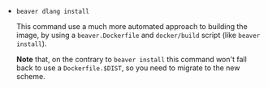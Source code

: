 * `beaver dlang install`

  This command use a much more automated approach to building the image, by
  using a `beaver.Dockerfile` and `docker/build` script (like `beaver install`).

  **Note** that, on the contrary to `beaver install` this command won't fall
  back to use a `Dockerfile.$DIST`, so you need to migrate to the new scheme.
